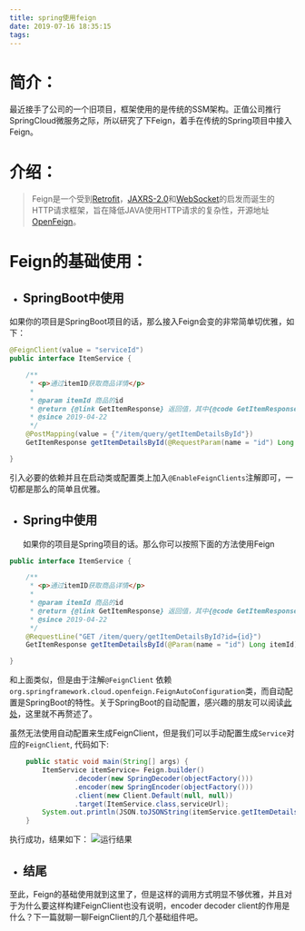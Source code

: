 ```yaml
---
title: spring使用feign
date: 2019-07-16 18:35:15
tags:
---
```


# 简介：
最近接手了公司的一个旧项目，框架使用的是传统的SSM架构。正值公司推行SpringCloud微服务之际，所以研究了下Feign，着手在传统的Spring项目中接入Feign。

# 介绍：
> Feign是一个受到[Retrofit](https://github.com/square/retrofit)，[JAXRS-2.0](https://github.com/jax-rs)和[WebSocket](http://www.oracle.com/technetwork/articles/java/jsr356-1937161.html)的启发而诞生的HTTP请求框架，旨在降低JAVA使用HTTP请求的复杂性，开源地址[OpenFeign](https://github.com/OpenFeign/feign)。

# Feign的基础使用：
* ## SpringBoot中使用
如果你的项目是SpringBoot项目的话，那么接入Feign会变的非常简单切优雅，如下：
```java
@FeignClient(value = "serviceId")
public interface ItemService {

    /**
     * <p>通过itemID获取商品详情</p>
     *
     * @param itemId 商品的id
     * @return {@link GetItemResponse} 返回值，其中{@code GetItemResponse.code} 为200时，正常
     * @since 2019-04-22
     */
    @PostMapping(value = {"/item/query/getItemDetailsById"})
    GetItemResponse getItemDetailsById(@RequestParam(name = "id") Long itemId);

}
```
引入必要的依赖并且在启动类或配置类上加入`@EnableFeignClients`注解即可，一切都是那么的简单且优雅。
* ## Spring中使用
  如果你的项目是Spring项目的话。那么你可以按照下面的方法使用Feign
 
```java
public interface ItemService {

    /**
     * <p>通过itemID获取商品详情</p>
     *
     * @param itemId 商品的id
     * @return {@link GetItemResponse} 返回值，其中{@code GetItemResponse.code} 为200时，正常
     * @since 2019-04-22
     */
    @RequestLine("GET /item/query/getItemDetailsById?id={id}")
    GetItemResponse getItemDetailsById(@Param(name = "id") Long itemId);

}
```
和上面类似，但是由于注解`@FeignClient` 依赖`org.springframework.cloud.openfeign.FeignAutoConfiguration`类，而自动配置是SpringBoot的特性。关于SpringBoot的自动配置，感兴趣的朋友可以阅读[此处](https://docs.spring.io/spring-boot/docs/current/reference/html/using-boot-auto-configuration.html)，这里就不再赘述了。

虽然无法使用自动配置来生成FeignClient，但是我们可以手动配置生成`Service`对应的`FeignClient`, 代码如下:
```java
    public static void main(String[] args) {
        ItemService itemService= Feign.builder()
                .decoder(new SpringDecoder(objectFactory()))
                .encoder(new SpringEncoder(objectFactory()))
                .client(new Client.Default(null, null))
                .target(ItemService.class,serviceUrl);
        System.out.println(JSON.toJSONString(itemService.getItemDetailsById(3837919L)));
    }
```
执行成功，结果如下：
![运行结果](https://sheapic.oss-cn-shenzhen.aliyuncs.com/1563280323%281%29.jpg)


* ## 结尾
至此，Feign的基础使用就到这里了，但是这样的调用方式明显不够优雅，并且对于为什么要这样构建FeignClient也没有说明，encoder decoder client的作用是什么？下一篇就聊一聊FeignClient的几个基础组件吧。




